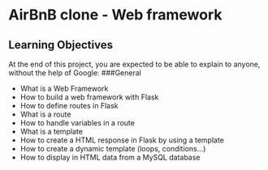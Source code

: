# AirBnB clone - Web framework
## Learning Objectives
At the end of this project, you are expected to be able to explain to anyone, without the help of Google:
###General
- What is a Web Framework
- How to build a web framework with Flask
- How to define routes in Flask
- What is a route
- How to handle variables in a route
- What is a template
- How to create a HTML response in Flask by using a template
- How to create a dynamic template (loops, conditions…)
- How to display in HTML data from a MySQL database

